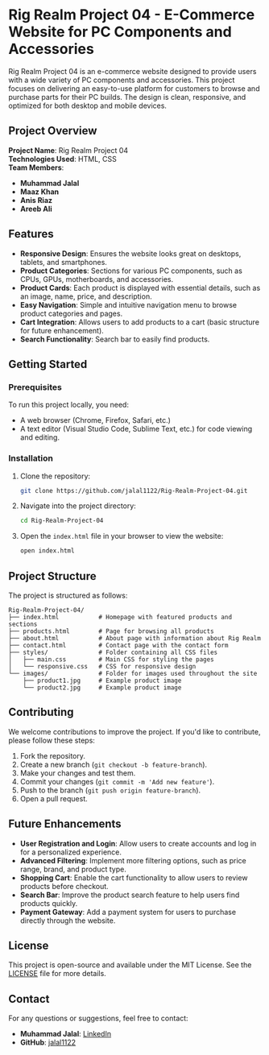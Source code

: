 # Rig Realm Project 04 - E-Commerce Website for PC Components and Accessories

Rig Realm Project 04 is an e-commerce website designed to provide users with a wide variety of PC components and accessories. This project focuses on delivering an easy-to-use platform for customers to browse and purchase parts for their PC builds. The design is clean, responsive, and optimized for both desktop and mobile devices.

## Project Overview

**Project Name**: Rig Realm Project 04  
**Technologies Used**: HTML, CSS  
**Team Members**:  
- **Muhammad Jalal**  
- **Maaz Khan**  
- **Anis Riaz**  
- **Areeb Ali**

## Features

- **Responsive Design**: Ensures the website looks great on desktops, tablets, and smartphones.
- **Product Categories**: Sections for various PC components, such as CPUs, GPUs, motherboards, and accessories.
- **Product Cards**: Each product is displayed with essential details, such as an image, name, price, and description.
- **Easy Navigation**: Simple and intuitive navigation menu to browse product categories and pages.
- **Cart Integration**: Allows users to add products to a cart (basic structure for future enhancement).
- **Search Functionality**: Search bar to easily find products.

## Getting Started

### Prerequisites

To run this project locally, you need:
- A web browser (Chrome, Firefox, Safari, etc.)
- A text editor (Visual Studio Code, Sublime Text, etc.) for code viewing and editing.

### Installation

1. Clone the repository:
    ```bash
    git clone https://github.com/jalal1122/Rig-Realm-Project-04.git
    ```

2. Navigate into the project directory:
    ```bash
    cd Rig-Realm-Project-04
    ```

3. Open the `index.html` file in your browser to view the website:
    ```bash
    open index.html
    ```

## Project Structure

The project is structured as follows:

```
Rig-Realm-Project-04/
├── index.html           # Homepage with featured products and sections
├── products.html        # Page for browsing all products
├── about.html           # About page with information about Rig Realm
├── contact.html         # Contact page with the contact form
├── styles/              # Folder containing all CSS files
│   ├── main.css         # Main CSS for styling the pages
│   └── responsive.css   # CSS for responsive design
└── images/              # Folder for images used throughout the site
    ├── product1.jpg     # Example product image
    └── product2.jpg     # Example product image
```

## Contributing

We welcome contributions to improve the project. If you'd like to contribute, please follow these steps:

1. Fork the repository.
2. Create a new branch (`git checkout -b feature-branch`).
3. Make your changes and test them.
4. Commit your changes (`git commit -m 'Add new feature'`).
5. Push to the branch (`git push origin feature-branch`).
6. Open a pull request.

## Future Enhancements

- **User Registration and Login**: Allow users to create accounts and log in for a personalized experience.
- **Advanced Filtering**: Implement more filtering options, such as price range, brand, and product type.
- **Shopping Cart**: Enable the cart functionality to allow users to review products before checkout.
- **Search Bar**: Improve the product search feature to help users find products quickly.
- **Payment Gateway**: Add a payment system for users to purchase directly through the website.

## License

This project is open-source and available under the MIT License. See the [LICENSE](LICENSE) file for more details.

## Contact

For any questions or suggestions, feel free to contact:

- **Muhammad Jalal**: [LinkedIn](https://www.linkedin.com/in/mjdevstudio/)
- **GitHub**: [jalal1122](https://github.com/jalal1122)
